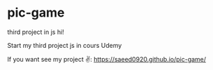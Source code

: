 # pic-game
third project in js 
hi!

Start my third project js in cours Udemy 

If you want see my project ✌: https://saeed0920.github.io/pic-game/
